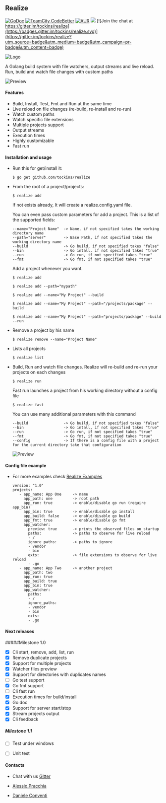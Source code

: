 ## Realize

[![GoDoc](https://img.shields.io/badge/documentation-godoc-blue.svg)](https://godoc.org/github.com/tockins/realize/realize)
[![TeamCity CodeBetter](https://img.shields.io/teamcity/codebetter/bt428.svg?maxAge=2592000?style=flat-square)](https://travis-ci.org/tockins/realize)
[![AUR](https://img.shields.io/aur/license/yaourt.svg?maxAge=2592000?style=flat-square)](https://raw.githubusercontent.com/tockins/realize/v1/LICENSE)
[![](https://img.shields.io/badge/realize-examples-yellow.svg)](https://github.com/tockins/realize-examples)
[![Join the chat at https://gitter.im/tockins/realize](https://badges.gitter.im/tockins/realize.svg)](https://gitter.im/tockins/realize?utm_source=badge&utm_medium=badge&utm_campaign=pr-badge&utm_content=badge)


![Logo](http://i.imgur.com/8nr2s1b.jpg)

A Golang build system with file watchers, output streams and live reload. Run, build and watch file changes with custom paths

![Preview](http://i.imgur.com/GooHBej.png)

#### Features

- Build, Install, Test, Fmt and Run at the same time
- Live reload on file changes (re-build, re-install and re-run)
- Watch custom paths
- Watch specific file extensions
- Multiple projects support
- Output streams
- Execution times
- Highly customizable
- Fast run 

#### Installation and usage

- Run this for get/install it:

    ```
    $ go get github.com/tockins/realize
    ```
    
- From the root of a project/projects:

    ```
    $ realize add 
    ```
    
    If not exists already, It will create a realize.config.yaml file.
    
    You can even pass custom parameters for add a project. This is a list of the supported fields:
    
    ```
    --name="Project Name"  -> Name, if not specified takes the working directory name
    --path="server"        -> Base Path, if not specified takes the working directory name    
    --build                -> Go build, if not specified takes "false"    
    --bin                  -> Go intall, if not specified takes "true"    
    --run                  -> Go run, if not specified takes "true"  
    --fmt                  -> Go fmt, if not specified takes "true"  
    ```
    
    Add a project whenever you want.

    ```
    $ realize add
    ``` 
    ```
    $ realize add --path="mypath"
    ```   
    ```
    $ realize add --name="My Project" --build
    ```    
    ```
    $ realize add --name="My Project" --path="/projects/package" --build
    ```    
    ```
    $ realize add --name="My Project" --path="projects/package" --build --run
    ```
- Remove a project by his name

    ```
    $ realize remove --name="Project Name"
    ```
- Lists all projects

    ```
    $ realize list
    ```
- Build, Run and watch file changes. Realize will re-build and re-run your projects on each changes

    ```
    $ realize run 
    ```
    
    Fast run launches a project from his working directory without a config file 
    
    ```
    $ realize fast
    ```
    
    You can use many additional parameters with this command
    
    ```
    --build                -> Go build, if not specified takes "false"    
    --bin                  -> Go intall, if not specified takes "true"    
    --run                  -> Go run, if not specified takes "true"  
    --fmt                  -> Go fmt, if not specified takes "true" 
    --config               -> If there is a config file with a project for the current directory take that configuration  
    ```    
    
    
    ![Preview](http://i.imgur.com/QNXu979.png)
    

#### Config file example

- For more examples check [Realize Examples](https://github.com/tockins/realize-examples)
     
     ```
    version: "1.0"
    projects:
        - app_name: App One     -> name
          app_path: one         -> root path
          app_run: true         -> enable/disable go run (require app_bin)
          app_bin: true         -> enable/disable go install
          app_build: false      -> enable/disable go build
          app_fmt: true         -> enable/disable go fmt
          app_watcher:
            preview: true       -> prints the observed files on startup
            paths:              -> paths to observe for live reload
            - /
            ignore_paths:       -> paths to ignore
            - vendor
            - bin
            exts:               -> file extensions to observe for live reload
            - .go
        - app_name: App Two     -> another project
          app_path: two
          app_run: true
          app_build: true
          app_bin: true
          app_watcher:
            paths:
            - /
            ignore_paths:
            - vendor
            - bin
            exts:
            - .go 
    ```                    

#### Next releases

#####Milestone 1.0

- [x] Cli start, remove, add, list, run
- [x] Remove duplicate projects
- [x] Support for multiple projects
- [x] Watcher files preview
- [x] Support for directories with duplicates names
- [ ] Go test support
- [x] Go fmt support
- [ ] Cli fast run
- [x] Execution times for build/install 
- [x] Go doc
- [x] Support for server start/stop 
- [x] Stream projects output
- [x] Cli feedback

##### Milestone 1.1
- [ ] Test under windows
- [ ] Unit test


#### Contacts

- Chat with us [Gitter](https://gitter.im/tockins/realize)

- [Alessio Pracchia](https://www.linkedin.com/in/alessio-pracchia-38a70673)
- [Daniele Conventi](https://www.linkedin.com/in/daniele-conventi-b419b0a4)


